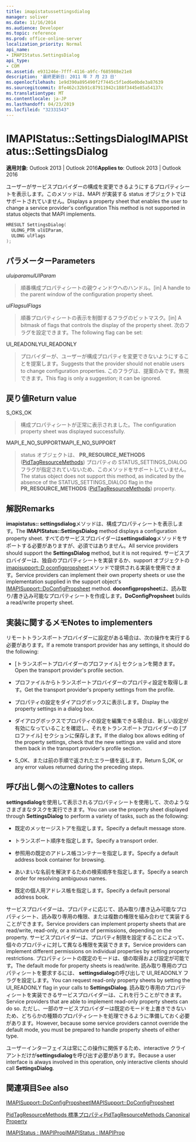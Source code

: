 ```yaml
---
title: imapistatussettingsdialog
manager: soliver
ms.date: 11/16/2014
ms.audience: Developer
ms.topic: reference
ms.prod: office-online-server
localization_priority: Normal
api_name:
- IMAPIStatus.SettingsDialog
api_type:
- COM
ms.assetid: e931246e-7fff-4116-a9fc-f685988e21e8
description: '最終更新日: 2011 年 7 月 23 日'
ms.openlocfilehash: 1e9d390a895490f2f7445c5f1ed6e0bde3a87639
ms.sourcegitcommit: 8fe462c32b91c87911942c188f3445e85a54137c
ms.translationtype: MT
ms.contentlocale: ja-JP
ms.lasthandoff: 04/23/2019
ms.locfileid: "32331543"
---
```

# <a name="imapistatussettingsdialog"></a><span data-ttu-id="08d91-103">IMAPIStatus::SettingsDialog</span><span class="sxs-lookup"><span data-stu-id="08d91-103">IMAPIStatus::SettingsDialog</span></span>

  
  
<span data-ttu-id="08d91-104">**適用対象**: Outlook 2013 | Outlook 2016</span><span class="sxs-lookup"><span data-stu-id="08d91-104">**Applies to**: Outlook 2013 | Outlook 2016</span></span> 
  
<span data-ttu-id="08d91-105">ユーザーがサービスプロバイダーの構成を変更できるようにするプロパティシートを表示します。このメソッドは、MAPI が実装する status オブジェクトではサポートされていません。</span><span class="sxs-lookup"><span data-stu-id="08d91-105">Displays a property sheet that enables the user to change a service provider's configuration This method is not supported in status objects that MAPI implements.</span></span>
  
```cpp
HRESULT SettingsDialog(
  ULONG_PTR ulUIParam,
  ULONG ulFlags
);
```

## <a name="parameters"></a><span data-ttu-id="08d91-106">パラメーター</span><span class="sxs-lookup"><span data-stu-id="08d91-106">Parameters</span></span>

 <span data-ttu-id="08d91-107">_uluiparam_</span><span class="sxs-lookup"><span data-stu-id="08d91-107">_ulUIParam_</span></span>
  
> <span data-ttu-id="08d91-108">順番構成プロパティシートの親ウィンドウへのハンドル。</span><span class="sxs-lookup"><span data-stu-id="08d91-108">[in] A handle to the parent window of the configuration property sheet.</span></span>
    
 <span data-ttu-id="08d91-109">_ulFlags_</span><span class="sxs-lookup"><span data-stu-id="08d91-109">_ulFlags_</span></span>
  
> <span data-ttu-id="08d91-110">順番プロパティシートの表示を制御するフラグのビットマスク。</span><span class="sxs-lookup"><span data-stu-id="08d91-110">[in] A bitmask of flags that controls the display of the property sheet.</span></span> <span data-ttu-id="08d91-111">次のフラグを設定できます。</span><span class="sxs-lookup"><span data-stu-id="08d91-111">The following flag can be set:</span></span>
    
<span data-ttu-id="08d91-112">UI_READONLY</span><span class="sxs-lookup"><span data-stu-id="08d91-112">UI_READONLY</span></span> 
  
> <span data-ttu-id="08d91-113">プロバイダーが、ユーザーが構成プロパティを変更できないようにすることを提案します。</span><span class="sxs-lookup"><span data-stu-id="08d91-113">Suggests that the provider should not enable users to change configuration properties.</span></span> <span data-ttu-id="08d91-114">このフラグは、提案のみです。無視できます。</span><span class="sxs-lookup"><span data-stu-id="08d91-114">This flag is only a suggestion; it can be ignored.</span></span>
    
## <a name="return-value"></a><span data-ttu-id="08d91-115">戻り値</span><span class="sxs-lookup"><span data-stu-id="08d91-115">Return value</span></span>

<span data-ttu-id="08d91-116">S_OK</span><span class="sxs-lookup"><span data-stu-id="08d91-116">S_OK</span></span> 
  
> <span data-ttu-id="08d91-117">構成プロパティシートが正常に表示されました。</span><span class="sxs-lookup"><span data-stu-id="08d91-117">The configuration property sheet was displayed successfully.</span></span>
    
<span data-ttu-id="08d91-118">MAPI_E_NO_SUPPORT</span><span class="sxs-lookup"><span data-stu-id="08d91-118">MAPI_E_NO_SUPPORT</span></span> 
  
> <span data-ttu-id="08d91-119">status オブジェクトは、 **PR_RESOURCE_METHODS** ([PidTagResourceMethods](pidtagresourcemethods-canonical-property.md)) プロパティの STATUS_SETTINGS_DIALOG フラグが指定されていないため、このメソッドをサポートしていません。</span><span class="sxs-lookup"><span data-stu-id="08d91-119">The status object does not support this method, as indicated by the absence of the STATUS_SETTINGS_DIALOG flag in the **PR_RESOURCE_METHODS** ([PidTagResourceMethods](pidtagresourcemethods-canonical-property.md)) property.</span></span>
    
## <a name="remarks"></a><span data-ttu-id="08d91-120">解説</span><span class="sxs-lookup"><span data-stu-id="08d91-120">Remarks</span></span>

<span data-ttu-id="08d91-121">**imapistatus:: settingsdialog**メソッドは、構成プロパティシートを表示します。</span><span class="sxs-lookup"><span data-stu-id="08d91-121">The **IMAPIStatus::SettingsDialog** method displays a configuration property sheet.</span></span> <span data-ttu-id="08d91-122">すべてのサービスプロバイダーは**settingsdialog**メソッドをサポートする必要がありますが、必須ではありません。</span><span class="sxs-lookup"><span data-stu-id="08d91-122">All service providers should support the **SettingsDialog** method, but it is not required.</span></span> <span data-ttu-id="08d91-123">サービスプロバイダーは、独自のプロパティシートを実装するか、support オブジェクトの[imapisupport::D oconfigpropsheet](imapisupport-doconfigpropsheet.md)メソッドで提供される実装を使用できます。</span><span class="sxs-lookup"><span data-stu-id="08d91-123">Service providers can implement their own property sheets or use the implementation supplied in the support object's [IMAPISupport::DoConfigPropsheet](imapisupport-doconfigpropsheet.md) method.</span></span> <span data-ttu-id="08d91-124">**doconfigpropsheet**は、読み取り/書き込み可能なプロパティシートを作成します。</span><span class="sxs-lookup"><span data-stu-id="08d91-124">**DoConfigPropsheet** builds a read/write property sheet.</span></span> 
  
## <a name="notes-to-implementers"></a><span data-ttu-id="08d91-125">実装に関するメモ</span><span class="sxs-lookup"><span data-stu-id="08d91-125">Notes to implementers</span></span>

<span data-ttu-id="08d91-126">リモートトランスポートプロバイダーに設定がある場合は、次の操作を実行する必要があります。</span><span class="sxs-lookup"><span data-stu-id="08d91-126">If a remote transport provider has any settings, it should do the following:</span></span>
  
- <span data-ttu-id="08d91-127">[トランスポートプロバイダーのプロファイル] セクションを開きます。</span><span class="sxs-lookup"><span data-stu-id="08d91-127">Open the transport provider's profile section.</span></span>
    
- <span data-ttu-id="08d91-128">プロファイルからトランスポートプロバイダーのプロパティ設定を取得します。</span><span class="sxs-lookup"><span data-stu-id="08d91-128">Get the transport provider's property settings from the profile.</span></span>
    
- <span data-ttu-id="08d91-129">プロパティの設定をダイアログボックスに表示します。</span><span class="sxs-lookup"><span data-stu-id="08d91-129">Display the property settings in a dialog box.</span></span>
    
- <span data-ttu-id="08d91-130">ダイアログボックスでプロパティの設定を編集できる場合は、新しい設定が有効になっていることを確認し、それをトランスポートプロバイダーの [プロファイル] セクションに保存します。</span><span class="sxs-lookup"><span data-stu-id="08d91-130">If the dialog box allows editing of the property settings, check that the new settings are valid and store them back in the transport provider's profile section.</span></span>
    
- <span data-ttu-id="08d91-131">S_OK、または前の手順で返されたエラー値を返します。</span><span class="sxs-lookup"><span data-stu-id="08d91-131">Return S_OK, or any error values returned during the preceding steps.</span></span>
    
## <a name="notes-to-callers"></a><span data-ttu-id="08d91-132">呼び出し側への注意</span><span class="sxs-lookup"><span data-stu-id="08d91-132">Notes to callers</span></span>

<span data-ttu-id="08d91-133">**settingsdialog**を使用して表示されるプロパティシートを使用して、次のようなさまざまなタスクを実行できます。</span><span class="sxs-lookup"><span data-stu-id="08d91-133">You can use the property sheet displayed through **SettingsDialog** to perform a variety of tasks, such as the following:</span></span> 
  
- <span data-ttu-id="08d91-134">既定のメッセージストアを指定します。</span><span class="sxs-lookup"><span data-stu-id="08d91-134">Specify a default message store.</span></span>
    
- <span data-ttu-id="08d91-135">トランスポート順序を指定します。</span><span class="sxs-lookup"><span data-stu-id="08d91-135">Specify a transport order.</span></span>
    
- <span data-ttu-id="08d91-136">参照用の既定のアドレス帳コンテナーを指定します。</span><span class="sxs-lookup"><span data-stu-id="08d91-136">Specify a default address book container for browsing.</span></span>
    
- <span data-ttu-id="08d91-137">あいまいな名前を解決するための検索順序を指定します。</span><span class="sxs-lookup"><span data-stu-id="08d91-137">Specify a search order for resolving ambiguous names.</span></span>
    
- <span data-ttu-id="08d91-138">既定の個人用アドレス帳を指定します。</span><span class="sxs-lookup"><span data-stu-id="08d91-138">Specify a default personal address book.</span></span>
    
<span data-ttu-id="08d91-139">サービスプロバイダーは、プロパティに応じて、読み取り/書き込み可能なプロパティシート、読み取り専用の権限、または複数の権限を組み合わせて実装することができます。</span><span class="sxs-lookup"><span data-stu-id="08d91-139">Service providers can implement property sheets that are read/write, read-only, or a mixture of permissions, depending on the property.</span></span> <span data-ttu-id="08d91-140">サービスプロバイダーは、プロパティ制限を設定することによって、個々のプロパティに対して異なる権限を実装できます。</span><span class="sxs-lookup"><span data-stu-id="08d91-140">Service providers can implement different permissions on individual properties by setting property restrictions.</span></span> <span data-ttu-id="08d91-141">プロパティシートの既定のモードは、値の取得および設定が可能です。</span><span class="sxs-lookup"><span data-stu-id="08d91-141">The default mode for property sheets is read/write.</span></span> <span data-ttu-id="08d91-142">読み取り専用のプロパティシートを要求するには、 **settingsdialog**の呼び出しで UI_READONLY フラグを設定します。</span><span class="sxs-lookup"><span data-stu-id="08d91-142">You can request read-only property sheets by setting the UI_READONLY flag in your calls to **SettingsDialog**.</span></span> <span data-ttu-id="08d91-143">読み取り専用のプロパティシートを実装できるサービスプロバイダーは、これを行うことができます。</span><span class="sxs-lookup"><span data-stu-id="08d91-143">Service providers that are able to implement read-only property sheets can do so.</span></span> <span data-ttu-id="08d91-144">ただし、一部のサービスプロバイダーは既定のモードを上書きできないため、どちらかの種類のプロパティシートを処理できるように準備しておく必要があります。</span><span class="sxs-lookup"><span data-stu-id="08d91-144">However, because some service providers cannot override the default mode, you must be prepared to handle property sheets of either type.</span></span> 
  
<span data-ttu-id="08d91-145">ユーザーインターフェイスは常にこの操作に関係するため、interactive クライアントだけが**settingsdialog**を呼び出す必要があります。</span><span class="sxs-lookup"><span data-stu-id="08d91-145">Because a user interface is always involved in this operation, only interactive clients should call **SettingsDialog**.</span></span>
  
## <a name="see-also"></a><span data-ttu-id="08d91-146">関連項目</span><span class="sxs-lookup"><span data-stu-id="08d91-146">See also</span></span>



[<span data-ttu-id="08d91-147">IMAPISupport::DoConfigPropsheet</span><span class="sxs-lookup"><span data-stu-id="08d91-147">IMAPISupport::DoConfigPropsheet</span></span>](imapisupport-doconfigpropsheet.md)
  
[<span data-ttu-id="08d91-148">PidTagResourceMethods 標準プロパティ</span><span class="sxs-lookup"><span data-stu-id="08d91-148">PidTagResourceMethods Canonical Property</span></span>](pidtagresourcemethods-canonical-property.md)
  
[<span data-ttu-id="08d91-149">IMAPIStatus : IMAPIProp</span><span class="sxs-lookup"><span data-stu-id="08d91-149">IMAPIStatus : IMAPIProp</span></span>](imapistatusimapiprop.md)


